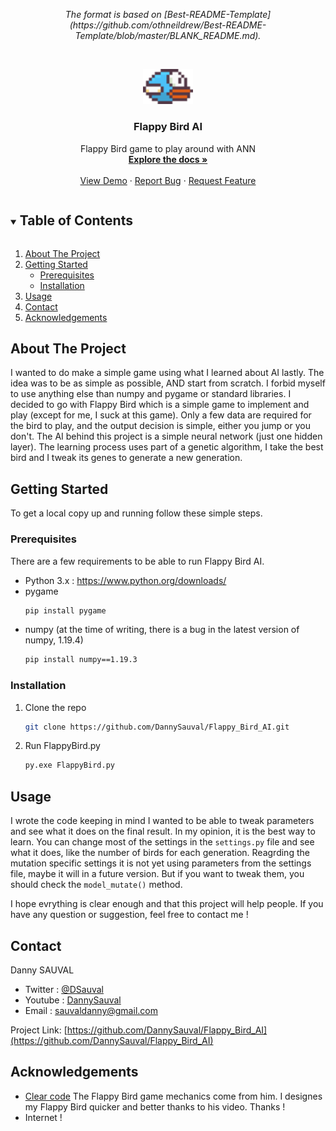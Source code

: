 <p align="center" style='font-style: italic;'>
The format is based on [Best-README-Template](https://github.com/othneildrew/Best-README-Template/blob/master/BLANK_README.md).
</p>

<!-- PROJECT LOGO -->
<br />
<p align="center">
  <a href="https://github.com/DannySauval/Flappy_Bird_AI">
    <img src="assets/bluebird-midflap.png" alt="Logo" width="80">
  </a>

  <h3 align="center">Flappy Bird AI</h3>

  <p align="center">
    Flappy Bird game to play around with ANN
    <br />
    <a href="https://github.com/DannySauval/Flappy_Bird_AI"><strong>Explore the docs »</strong></a>
    <br />
    <br />
    <a href="https://github.com/DannySauval/Flappy_Bird_AI">View Demo</a>
    ·
    <a href="https://github.com/DannySauval/Flappy_Bird_AI/issues">Report Bug</a>
    ·
    <a href="https://github.com/DannySauval/Flappy_Bird_AI/issues">Request Feature</a>
  </p>
</p>



<!-- TABLE OF CONTENTS -->
<details open="open">
  <summary><h2 style="display: inline-block">Table of Contents</h2></summary>
  <ol>
    <li>
      <a href="#about-the-project">About The Project</a>
    </li>
    <li>
      <a href="#getting-started">Getting Started</a>
      <ul>
        <li><a href="#prerequisites">Prerequisites</a></li>
        <li><a href="#installation">Installation</a></li>
      </ul>
    </li>
    <li><a href="#usage">Usage</a></li>
    <li><a href="#contact">Contact</a></li>
    <li><a href="#acknowledgements">Acknowledgements</a></li>
  </ol>
</details>



<!-- ABOUT THE PROJECT -->
## About The Project

I wanted to do make a simple game using what I learned about AI lastly. The idea was to be as simple as possible, AND start from scratch. I forbid myself to use anything else than numpy and pygame or standard libraries.
I decided to go with Flappy Bird which is a simple game to implement and play (except for me, I suck at this game). Only a few data are required for the bird to play, and the output decision is simple, either you jump or you don't.
The AI behind this project is a simple neural network (just one hidden layer). The learning process uses part of a genetic algorithm, I take the best bird and I tweak its genes to generate a new generation.


<!-- GETTING STARTED -->
## Getting Started

To get a local copy up and running follow these simple steps.

### Prerequisites

There are a few requirements to be able to run Flappy Bird AI.
* Python 3.x : <a hfref="https://www.python.org/downloads/">https://www.python.org/downloads/</a>
* pygame 
  ```sh
  pip install pygame
  ```
* numpy (at the time of writing, there is a bug in the latest version of numpy, 1.19.4)
  ```sh
  pip install numpy==1.19.3
  ```

### Installation

1. Clone the repo
   ```sh
   git clone https://github.com/DannySauval/Flappy_Bird_AI.git
   ```
2. Run FlappyBird.py
   ```sh
   py.exe FlappyBird.py
   ```

<!-- USAGE EXAMPLES -->
## Usage

I wrote the code keeping in mind I wanted to be able to tweak parameters and see what it does on the final result. In my opinion, it is the best way to learn. 
You can change most of the settings in the `settings.py` file and see what it does, like the number of birds for each generation. Reagrding the mutation specific settings it is not yet using parameters from the settings file, maybe it will in a future version. But if you want to tweak them, you should check the `model_mutate()` method.

I hope evrything is clear enough and that this project will help people. If you have any question or suggestion, feel free to contact me !


<!-- CONTACT -->
## Contact

Danny SAUVAL 
- Twitter : [@DSauval](https://twitter.com/DSauval)
- Youtube : [DannySauval](https://www.youtube.com/channel/UC_pCdmt0cSF49st1b5q6yIQ)
- Email : sauvaldanny@gmail.com

Project Link: [https://github.com/DannySauval/Flappy_Bird_AI](https://github.com/DannySauval/Flappy_Bird_AI)

<!-- ACKNOWLEDGEMENTS -->
## Acknowledgements

* [Clear code](https://www.youtube.com/watch?v=UZg49z76cLw) The Flappy Bird game mechanics come from him. I designes my Flappy Bird quicker and better thanks to his video. Thanks !
* Internet !
